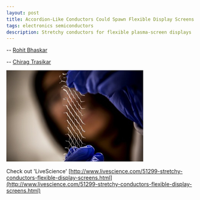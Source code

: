 ```yaml
---
layout: post
title: Accordion-Like Conductors Could Spawn Flexible Display Screens
tags: electronics semiconductors
description: Stretchy conductors for flexible plasma-screen displays
---
```


-- [Rohit Bhaskar](https://github.com/rohitbhaskar)

-- [Chirag Trasikar](https://github.com/chirag16)

![](/assets/posts/accordion-like-conductors-could-spawn-flexible-display-screens/flexible_display_screens.jpeg)

Check out 'LiveScience' [http://www.livescience.com/51299-stretchy-conductors-flexible-display-screens.html](http://www.livescience.com/51299-stretchy-conductors-flexible-display-screens.html)